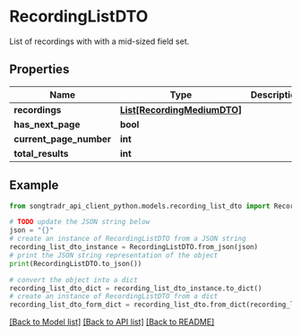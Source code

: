 # RecordingListDTO

List of recordings with with a mid-sized field set.

## Properties

Name | Type | Description | Notes
------------ | ------------- | ------------- | -------------
**recordings** | [**List[RecordingMediumDTO]**](RecordingMediumDTO.md) |  | 
**has_next_page** | **bool** |  | 
**current_page_number** | **int** |  | 
**total_results** | **int** |  | 

## Example

```python
from songtradr_api_client_python.models.recording_list_dto import RecordingListDTO

# TODO update the JSON string below
json = "{}"
# create an instance of RecordingListDTO from a JSON string
recording_list_dto_instance = RecordingListDTO.from_json(json)
# print the JSON string representation of the object
print(RecordingListDTO.to_json())

# convert the object into a dict
recording_list_dto_dict = recording_list_dto_instance.to_dict()
# create an instance of RecordingListDTO from a dict
recording_list_dto_form_dict = recording_list_dto.from_dict(recording_list_dto_dict)
```
[[Back to Model list]](../README.md#documentation-for-models) [[Back to API list]](../README.md#documentation-for-api-endpoints) [[Back to README]](../README.md)


